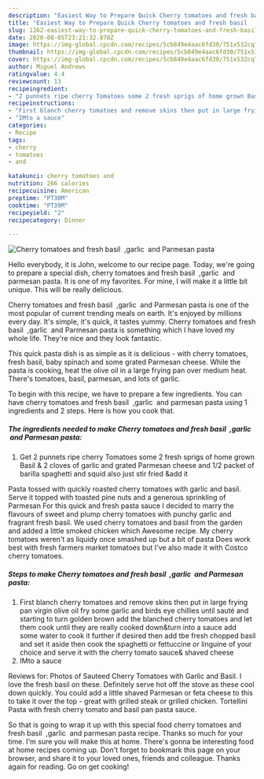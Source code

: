 ```yaml
---
description: "Easiest Way to Prepare Quick Cherry tomatoes and fresh basil  ,garlic  and Parmesan pasta"
title: "Easiest Way to Prepare Quick Cherry tomatoes and fresh basil  ,garlic  and Parmesan pasta"
slug: 1262-easiest-way-to-prepare-quick-cherry-tomatoes-and-fresh-basil-garlic-and-parmesan-pasta
date: 2020-08-05T23:21:32.878Z
image: https://img-global.cpcdn.com/recipes/5cb849e4aac6fd30/751x532cq70/cherry-tomatoes-and-fresh-basil-garlic-and-parmesan-pasta-recipe-main-photo.jpg
thumbnail: https://img-global.cpcdn.com/recipes/5cb849e4aac6fd30/751x532cq70/cherry-tomatoes-and-fresh-basil-garlic-and-parmesan-pasta-recipe-main-photo.jpg
cover: https://img-global.cpcdn.com/recipes/5cb849e4aac6fd30/751x532cq70/cherry-tomatoes-and-fresh-basil-garlic-and-parmesan-pasta-recipe-main-photo.jpg
author: Miguel Andrews
ratingvalue: 4.4
reviewcount: 13
recipeingredient:
- "2 punnets ripe cherry Tomatoes some 2 fresh sprigs of home grown Basil  2 cloves of garlic and grated Parmesan cheese and 12 packet of barilla spaghetti and squid also just stir fried add it"
recipeinstructions:
- "First blanch cherry tomatoes and remove skins then put in large frying pan virgin olive oil fry some garlic and birds eye chillies until sauté and starting to turn golden brown add the blanched cherry tomatoes and let them cook until they are really cooked down&amp;turn into a sauce add some water to cook it further if desired then add tbe fresh chopped basil and set it aside then cook the spaghetti or fettuccine or linguine of your choice and serve it with the cherry tomato sauce&amp; shaved cheese"
- "IMto a sauce"
categories:
- Recipe
tags:
- cherry
- tomatoes
- and

katakunci: cherry tomatoes and 
nutrition: 266 calories
recipecuisine: American
preptime: "PT30M"
cooktime: "PT39M"
recipeyield: "2"
recipecategory: Dinner

---
```



![Cherry tomatoes and fresh basil  ,garlic  and Parmesan pasta](https://img-global.cpcdn.com/recipes/5cb849e4aac6fd30/751x532cq70/cherry-tomatoes-and-fresh-basil-garlic-and-parmesan-pasta-recipe-main-photo.jpg)

Hello everybody, it is John, welcome to our recipe page. Today, we're going to prepare a special dish, cherry tomatoes and fresh basil  ,garlic  and parmesan pasta. It is one of my favorites. For mine, I will make it a little bit unique. This will be really delicious.

Cherry tomatoes and fresh basil  ,garlic  and Parmesan pasta is one of the most popular of current trending meals on earth. It's enjoyed by millions every day. It's simple, it's quick, it tastes yummy. Cherry tomatoes and fresh basil  ,garlic  and Parmesan pasta is something which I have loved my whole life. They're nice and they look fantastic.

This quick pasta dish is as simple as it is delicious - with cherry tomatoes, fresh basil, baby spinach and some grated Parmesan cheese. While the pasta is cooking, heat the olive oil in a large frying pan over medium heat. There&#39;s tomatoes, basil, parmesan, and lots of garlic.


To begin with this recipe, we have to prepare a few ingredients. You can have cherry tomatoes and fresh basil  ,garlic  and parmesan pasta using 1 ingredients and 2 steps. Here is how you cook that.

<!--inarticleads1-->

##### The ingredients needed to make Cherry tomatoes and fresh basil  ,garlic  and Parmesan pasta:

1. Get 2 punnets ripe cherry Tomatoes some 2 fresh sprigs of home grown Basil &amp; 2 cloves of garlic and grated Parmesan cheese and 1/2 packet of barilla spaghetti and squid also just stir fried &amp;add it


Pasta tossed with quickly roasted cherry tomatoes with garlic and basil. Serve it topped with toasted pine nuts and a generous sprinkling of Parmesan For this quick and fresh pasta sauce I decided to marry the flavours of sweet and plump cherry tomatoes with punchy garlic and fragrant fresh basil. We used cherry tomatoes and basil from the garden and added a little smoked chicken which Awesome recipe. My cherry tomatoes weren&#39;t as liquidy once smashed up but a bit of pasta Does work best with fresh farmers market tomatoes but I&#39;ve also made it with Costco cherry tomatoes. 

<!--inarticleads2-->

##### Steps to make Cherry tomatoes and fresh basil  ,garlic  and Parmesan pasta:

1. First blanch cherry tomatoes and remove skins then put in large frying pan virgin olive oil fry some garlic and birds eye chillies until sauté and starting to turn golden brown add the blanched cherry tomatoes and let them cook until they are really cooked down&amp;turn into a sauce add some water to cook it further if desired then add tbe fresh chopped basil and set it aside then cook the spaghetti or fettuccine or linguine of your choice and serve it with the cherry tomato sauce&amp; shaved cheese
1. IMto a sauce


Reviews for: Photos of Sauteed Cherry Tomatoes with Garlic and Basil. I love the fresh basil on these. Definitely serve hot off the stove as these cool down quickly. You could add a little shaved Parmesan or feta cheese to this to take it over the top - great with grilled steak or grilled chicken. Tortellini Pasta with fresh cherry tomato and basil pan pasta sauce. 

So that is going to wrap it up with this special food cherry tomatoes and fresh basil  ,garlic  and parmesan pasta recipe. Thanks so much for your time. I'm sure you will make this at home. There's gonna be interesting food at home recipes coming up. Don't forget to bookmark this page on your browser, and share it to your loved ones, friends and colleague. Thanks again for reading. Go on get cooking!
